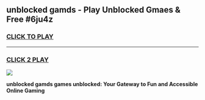 
## unblocked gamds - Play Unblocked Gmaes & Free #6ju4z
<h3>
<a href="https://news.freeplayer.one?title=unblocked_gamds&ref=26F">CLICK TO PLAY</a></h3>
<hr>

<h3>
<a href="https://news.freeplayer.one?title=unblocked_gamds&ref=26F">CLICK 2 PLAY</a>
  
</h3>

<a href="https://news.freeplayer.one?title=unblocked_gamds&ref=26F/"><img src="https://clearcache.store/games.png"></a>


**unblocked gamds games unblocked: Your Gateway to Fun and Accessible Online Gaming**
